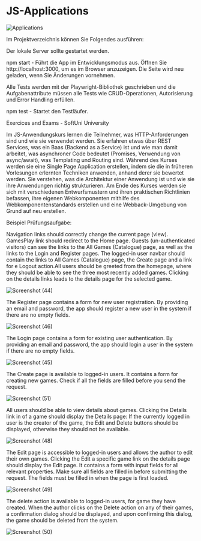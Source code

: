 # JS-Applications

![Applications](https://user-images.githubusercontent.com/108054083/230743007-c1f7469f-a13d-4b38-b994-7d7887a8c145.jpg)

Im Projektverzeichnis können Sie Folgendes ausführen:

Der lokale Server sollte gestartet werden.

npm start - Führt die App im Entwicklungsmodus aus.
Öffnen Sie http://localhost:3000, um es im Browser anzuzeigen.
Die Seite wird neu geladen, wenn Sie Änderungen vornehmen.

Alle Tests werden mit der Playwright-Bibliothek geschrieben und die Aufgabenattribute müssen alle Tests wie CRUD-Operationen, Autorisierung und Error Handling erfüllen.

npm test - Startet den Testläufer.

Exercices and Exams - SoftUni University

Im JS-Anwendungskurs lernen die Teilnehmer, was HTTP-Anforderungen sind und wie sie verwendet werden. Sie erfahren etwas über REST Services, was ein Baas (Backend as a Service) ist und wie man damit arbeitet, was asynchroner Code bedeutet (Promises, Verwendung von async/await), was Templating und Routing sind. Während des Kurses werden sie eine Single Page Application erstellen, indem sie die in früheren Vorlesungen erlernten Techniken anwenden, anhand derer sie bewertet werden. Sie verstehen, was die Architektur einer Anwendung ist und wie sie ihre Anwendungen richtig strukturieren. Am Ende des Kurses werden sie sich mit verschiedenen Entwurfsmustern und ihren praktischen Richtlinien befassen, ihre eigenen Webkomponenten mithilfe des Webkomponentenstandards erstellen und eine Webback-Umgebung von Grund auf neu erstellen.

Beispiel Prüfungsaufgabe:

Navigation links should correctly change the current page (view). GamesPlay link should redirect to the Home page. Guests (un-authenticated visitors) can see the links to the All Games (Catalogue) page, as well as the links to the Login and Register pages. The logged-in user navbar should contain the links to All Games (Catalogue) page, the Create page and a link for e Logout action.All users should be greeted from the homepage, where they should be able to see the three most recently added games. Clicking on the details links leads to the details page for the selected game. 

![Screenshot (44)](https://user-images.githubusercontent.com/108054083/230744229-9971740c-1235-4ff3-bd8c-147d379afb0b.png)

The Register page contains a form for new user registration. By providing an email and password, the app should register a new user in the system if there are no empty fields.

![Screenshot (46)](https://user-images.githubusercontent.com/108054083/230744231-11d0c259-c0a3-45f1-9912-42db80056cb9.png)

The Login page contains a form for existing user authentication. By providing an email and password, the app should login a user in the system if there are no empty fields.

![Screenshot (45)](https://user-images.githubusercontent.com/108054083/230744230-04b789fc-2e54-42ae-be73-d13ed899db3d.png)


The Create page is available to logged-in users. It contains a form for creating new games. Check if all the fields are filled before you send the request.

![Screenshot (51)](https://user-images.githubusercontent.com/108054083/230744228-666c777d-bfca-4a6c-8aeb-9a979d7419c9.png)


All users should be able to view details about games. Clicking the Details link in of a game should display the Details page:
If the currently logged in user is the creator of the game, the Edit and Delete buttons should be displayed, otherwise they should not be available.

![Screenshot (48)](https://user-images.githubusercontent.com/108054083/230744233-cb358b1a-2c57-41dd-a6ca-e895c2271396.png)


The Edit page is accessible to logged-in users and allows the author to edit their own games. Clicking the Edit a specific game link on the details page should display the Edit page. It contains a form with input fields for all relevant properties. Make sure all fields are filled in before submitting the request. The fields must be filled in when the page is first loaded.

![Screenshot (49)](https://user-images.githubusercontent.com/108054083/230744234-45c39748-c94b-4a2d-9e15-ea3a3b84a540.png)

The delete action is available to logged-in users, for game they have created. When the author clicks on the Delete action on any of their games, a confirmation dialog should be displayed, and upon confirming this dialog, the game should be deleted from the system.

![Screenshot (50)](https://user-images.githubusercontent.com/108054083/230744235-2668d7e4-ec4f-4468-a4c9-a6fef0a6c1f5.png)









